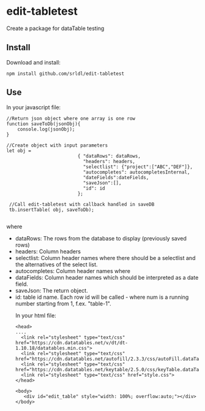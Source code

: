 # edit-tabletest
Create a package for dataTable testing


## Install

Download and install:

```
npm install github.com/srldl/edit-tabletest
```

## Use

In your javascript file:

```
//Return json object where one array is one row
function saveToDb(jsonObj){
    console.log(jsonObj);
}

//Create object with input parameters
let obj =
                          { "dataRows": dataRows,
                            "headers": headers,
                            "selectlist": {"project":["ABC","DEF"]},
                            "autocompletes": autocompletesInternal,
                            "dateFields":dateFields,
                            "saveJson":[],
                            "id": id
                          };

 //Call edit-tabletest with callback handled in saveDB
 tb.insertTable( obj, saveToDb);
  
  ```
  where
  - dataRows: The rows from the database to display (previously saved rows)
  - headers: Column headers
  - selectlist: Column header names where there should be a selectlist and the alternatives of the select list.
  - autocompletes: Column header names where 
  - dataFields: Column header names which should be interpreted as a date field.
  - saveJson: The return object.
  - id: table id name. Each row id will be called <table id>-<num> where num is a running number starting from 1,
    f.ex. "table-1". 
  
  
 
 
 In your html file:
  
  ```
  <head>
  ....
    <link rel="stylesheet" type="text/css" href="https://cdn.datatables.net/v/dt/dt-1.10.18/datatables.min.css">
    <link rel="stylesheet" type="text/css" href="https://cdn.datatables.net/autofill/2.3.3/css/autoFill.dataTables.min.css">
    <link rel="stylesheet" type="text/css" href="https://cdn.datatables.net/keytable/2.5.0/css/keyTable.dataTables.min.css">
	<link rel="stylesheet" type="text/css" href="style.css">
  </head>
  
  <body>
     <div id="edit_table" style="width: 100%; overflow:auto;"></div>
  </body>
  
  ```
  
  
  
 


